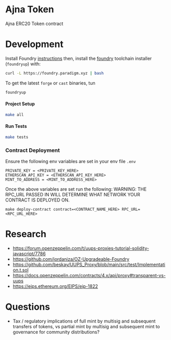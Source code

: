 # Ajna Token

Ajna ERC20 Token contract

# Development

Install Foundry [instructions](https://github.com/gakonst/foundry/blob/master/README.md#installation)  then, install the [foundry](https://github.com/gakonst/foundry) toolchain installer (`foundryup`) with:

```bash
curl -L https://foundry.paradigm.xyz | bash
```

To get the latest `forge` or `cast` binaries, tun

```bash
foundryup
```

#### Project Setup

```bash
make all
```

#### Run Tests

```bash
make tests
```


### Contract Deployment
Ensure the following env variables are set in your env file `.env`

```
PRIVATE_KEY = <PRIVATE_KEY_HERE>
ETHERSCAN_API_KEY = <ETHERSCAN_API_KEY_HERE>
MINT_TO_ADDRESS = <MINT_TO_ADDRESS_HERE>
```

Once the above variables are set run the following:
WARNING: THE RPC_URL PASSED IN WILL DETERMINE WHAT NETWORK YOUR CONTRACT IS DEPLOYED ON.
```
make deploy-contract contract=<CONTRACT_NAME_HERE> RPC_URL=<RPC_URL_HERE>
```

<!-- TODO: Determine how to run off-chain integration tests -->

# Research
- https://forum.openzeppelin.com/t/uups-proxies-tutorial-solidity-javascript/7786 
- https://github.com/jordaniza/OZ-Upgradeable-Foundry
- https://github.com/beskay/UUPS_Proxy/blob/main/src/test/Implementation.t.sol
- https://docs.openzeppelin.com/contracts/4.x/api/proxy#transparent-vs-uups
- https://eips.ethereum.org/EIPS/eip-1822

# Questions
- Tax / regulatory implications of full mint by multisig and subsequent transfers of tokens, vs partial mint by multisig and subsequent mint to governance for community distributions?
